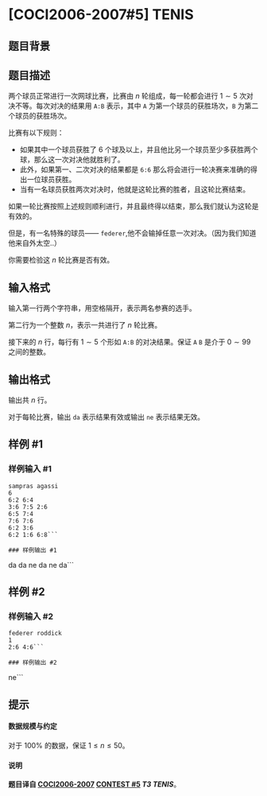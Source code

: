 # [COCI2006-2007#5] TENIS

## 题目背景



## 题目描述

两个球员正常进行一次网球比赛，比赛由 $n$ 轮组成，每一轮都会进行 $1\sim 5$ 次对决不等。每次对决的结果用 `A:B` 表示，其中 `A` 为第一个球员的获胜场次，`B` 为第二个球员的获胜场次。

比赛有以下规则：

- 如果其中一个球员获胜了 $6$ 个球及以上，并且他比另一个球员至少多获胜两个球，那么这一次对决他就胜利了。
- 此外，如果第一、二次对决的结果都是 `6:6` 那么将会进行一轮决赛来准确的得出一位球员获胜。
- 当有一名球员获胜两次对决时，他就是这轮比赛的胜者，且这轮比赛结束。

如果一轮比赛按照上述规则顺利进行，并且最终得以结束，那么我们就认为这轮是有效的。

但是，有一名特殊的球员—— `federer`,他不会输掉任意一次对决。（因为我们知道他来自外太空..）

你需要检验这 $n$ 轮比赛是否有效。

## 输入格式

输入第一行两个字符串，用空格隔开，表示两名参赛的选手。

第二行为一个整数 $n$，表示一共进行了 $n$ 轮比赛。

接下来的 $n$ 行，每行有 $1\sim 5$ 个形如 `A:B` 的对决结果。保证 `A` `B` 是介于 $0\sim 99$ 之间的整数。

## 输出格式

输出共 $n$ 行。

对于每轮比赛，输出 `da` 表示结果有效或输出 `ne` 表示结果无效。

## 样例 #1

### 样例输入 #1
```
sampras agassi
6
6:2 6:4
3:6 7:5 2:6
6:5 7:4
7:6 7:6
6:2 3:6
6:2 1:6 6:8```

### 样例输出 #1

```
da
da
ne
da
ne
da```

## 样例 #2

### 样例输入 #2
```
federer roddick
1
2:6 4:6```

### 样例输出 #2

```
ne```

## 提示

#### 数据规模与约定

对于 $100\%$ 的数据，保证 $1\le n\le 50$。

#### 说明

**题目译自 [COCI2006-2007](https://hsin.hr/coci/archive/2006_2007/) [CONTEST #5](https://hsin.hr/coci/archive/2006_2007/contest5_tasks.pdf) *T3 TENIS***。

